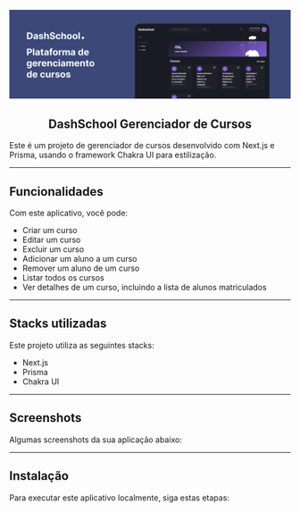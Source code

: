   
![Banner](ui_01.png)
<h2 align="center">DashSchool Gerenciador de Cursos</h1>

Este é um projeto de gerenciador de cursos desenvolvido com Next.js e Prisma, usando o framework Chakra UI para estilização.

____
## Funcionalidades

Com este aplicativo, você pode:

-   Criar um curso
-   Editar um curso
-   Excluir um curso
-   Adicionar um aluno a um curso
-   Remover um aluno de um curso
-   Listar todos os cursos
-   Ver detalhes de um curso, incluindo a lista de alunos matriculados


___
## Stacks utilizadas

Este projeto utiliza as seguintes stacks:

-   Next.js
-   Prisma
-   Chakra UI

_____

## Screenshots

Algumas screenshots da sua aplicação abaixo:

___
## Instalação

Para executar este aplicativo localmente, siga estas etapas: